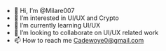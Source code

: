 - 👋 Hi, I’m @Milare007
- 👀 I’m interested in UI/UX and Crypto
- 🌱 I’m currently learning UI/UX
- 💞️ I’m looking to collaborate on UI/UX related work
- 📫 How to reach me Cadewoye0@gmail.com

<!---
Milare007/Milare007 is a ✨ special ✨ repository because its `README.md` (this file) appears on your GitHub profile.
You can click the Preview link to take a look at your changes.
--->
